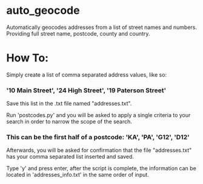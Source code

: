 # auto_geocode
Automatically geocodes addresses from a list of street names and numbers. Providing full street name, postcode, county and country.

# How To:
Simply create a list of comma separated address values, like so:

### '10 Main Street', '24 High Street', '19 Paterson Street'

Save this list in the .txt file named "addresses.txt".

Run 'postcodes.py' and you will be asked to apply a single criteria to your search in order to narrow the scope of the search.

### This can be the first half of a postcode: 'KA', 'PA', 'G12', 'D12'

Afterwards, you will be asked for confirmation that the file "addresses.txt" has your comma separated list inserted and saved.

Type 'y' and press enter, after the script is complete, the information can be located in 'addresses_info.txt' in the same order of input.
